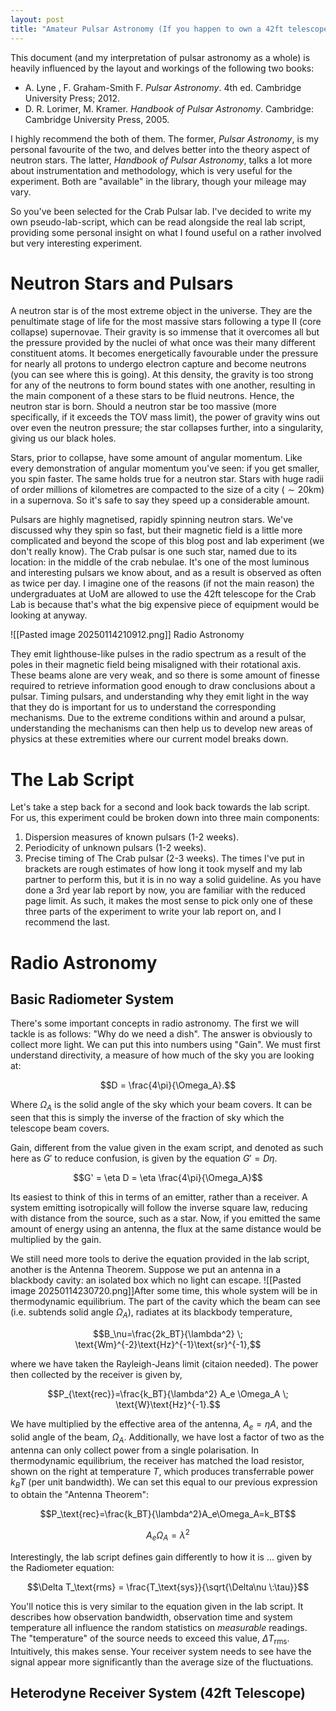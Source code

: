 ```yaml
--- 
layout: post
title: "Amateur Pulsar Astronomy (If you happen to own a 42ft telescope)"
---
```


This document (and my interpretation of pulsar astronomy as a whole) is heavily influenced by the layout and workings of the following two books:
- A. Lyne , F. Graham-Smith F. _Pulsar Astronomy_. 4th ed. Cambridge University Press; 2012.
- D. R. Lorimer, M. Kramer. _Handbook of Pulsar Astronomy_. Cambridge: Cambridge University Press, 2005.

I highly recommend the both of them. The former, *Pulsar Astronomy*, is my personal favourite of the two, and delves better into the theory aspect of neutron stars. The latter, *Handbook of Pulsar Astronomy*, talks a lot more about instrumentation and methodology, which is very useful for the experiment. Both are "available" in the library, though your mileage may vary.

So you've been selected for the Crab Pulsar lab. I've decided to write my own pseudo-lab-script, which can be read alongside the real lab script, providing some personal insight on what I found useful on a rather involved but very interesting experiment. 
# Neutron Stars and Pulsars

A neutron star is of the most extreme object in the universe. They are the penultimate stage of life for the most massive stars following a type II (core collapse) supernovae. Their gravity is so immense that it overcomes all but the pressure provided by the nuclei of what once was their many different constituent atoms. It becomes energetically favourable under the pressure for nearly all protons to undergo electron capture and become neutrons (you can see where this is going). At this density, the gravity is too strong for any of the neutrons to form bound states with one another, resulting in the main component of a these stars to be fluid neutrons. Hence, the neutron star is born. Should a neutron star be too massive (more specifically, if it exceeds the TOV mass limit), the power of gravity wins out over even the neutron pressure; the star collapses further, into a singularity, giving us our black holes.

Stars, prior to collapse, have some amount of angular momentum. Like every demonstration of angular momentum you've seen: if you get smaller, you spin faster. The same holds true for a neutron star. Stars with huge radii of order millions of kilometres are compacted to the size of a city ($\sim20\text{km}$) in a supernova. So it's safe to say they speed up a considerable amount.

Pulsars are highly magnetised, rapidly spinning neutron stars. We've discussed why they spin so fast, but their magnetic field is a little more complicated and beyond the scope of this blog post and lab experiment (we don't really know). The Crab pulsar is one such star, named due to its location: in the middle of the crab nebulae. It's one of the most luminous and interesting pulsars we know about, and as a result is observed as often as twice per day. I imagine one of the reasons (if not the main reason) the undergraduates at UoM are allowed to use the 42ft telescope for the Crab Lab is because that's what the big expensive piece of equipment would be looking at anyway.

![[Pasted image 20250114210912.png]]
Radio Astronomy

They emit lighthouse-like pulses in the radio spectrum as a result of the poles in their magnetic field being misaligned with their rotational axis. These beams alone are very weak, and so there is some amount of finesse required to retrieve information good enough to draw conclusions about a pulsar. Timing pulsars, and understanding why they emit light in the way that they do is important for us to understand the corresponding mechanisms. Due to the extreme conditions within and around a pulsar, understanding the mechanisms can then help us to develop new areas of physics at these extremities where our current model breaks down.

# The Lab Script

Let's take a step back for a second and look back towards the lab script. For us, this experiment could be broken down into three main components:
1. Dispersion measures of known pulsars (1-2 weeks).
2. Periodicity of unknown pulsars (1-2 weeks).
3. Precise timing of The Crab pulsar (2-3 weeks).
The times I've put in brackets are rough estimates of how long it took myself and my lab partner to perform this, but it is in no way a solid guideline. As you have done a 3rd year lab report by now, you are familiar with the reduced page limit. As such, it makes the most sense to pick only one of these three parts of the experiment to write your lab report on, and I recommend the last. 

# Radio Astronomy

## Basic Radiometer System

There's some important concepts in radio astronomy. The first we will tackle is as follows: "Why do we need a dish". The answer is obviously to collect more light. We can put this into numbers using "Gain". We must first understand directivity, a measure of how much of the sky you are looking at:

$$D = \frac{4\pi}{\Omega_A}.$$

Where $\Omega_A$ is the solid angle of the sky which your beam covers. It can be seen that this is simply the inverse of the fraction of sky which the telescope beam covers. 

Gain, different from the value given in the exam script, and denoted as such here as $G'$ to reduce confusion, is given by the equation $G'=D\eta$.

$$G' = \eta D = \eta \frac{4\pi}{\Omega_A}$$

Its easiest to think of this in terms of an emitter, rather than a receiver. A system emitting isotropically will follow the inverse square law, reducing with distance from the source, such as a star. Now, if you emitted the same amount of energy using an antenna, the flux at the same distance would be multiplied by the gain.

We still need more tools to derive the equation provided in the lab script, another is the Antenna Theorem. Suppose we put an antenna in a blackbody cavity: an isolated box which no light can escape.
![[Pasted image 20250114230720.png]]After some time, this whole system will be in thermodynamic equilibrium. The part of the cavity which the beam can see (i.e. subtends solid angle $\Omega_A$), radiates at its blackbody temperature,

$$B_\nu=\frac{2k_BT}{\lambda^2} \; \text{Wm}^{-2}\text{Hz}^{-1}\text{sr}^{-1},$$

where we have taken the Rayleigh-Jeans limit (citaion needed). The power then collected by the receiver is given by,

$$P_{\text{rec}}=\frac{k_BT}{\lambda^2} A_e \Omega_A \; \text{W}\text{Hz}^{-1}.$$

We have multiplied by the effective area of the antenna, $A_e=\eta A$, and the solid angle of the beam, $\Omega_A$. Additionally, we have lost a factor of two as the antenna can only collect power from a single polarisation. In thermodynamic equilibrium, the receiver has matched the load resistor, shown on the right at temperature $T$, which produces transferrable power $k_BT$ (per unit bandwidth). We can set this equal to our previous expression to obtain the "Antenna Theorem":

$$P_\text{rec}=\frac{k_BT}{\lambda^2}A_e\Omega_A=k_BT$$


$$A_e\Omega_A= \lambda^2$$





Interestingly, the lab script defines gain differently to how it is 
... given by the Radiometer equation:

$$\Delta T_\text{rms} = \frac{T_\text{sys}}{\sqrt{\Delta\nu \:\tau}}$$

You'll notice this is very similar to the equation given in the lab script. It describes how observation bandwidth, observation time and system temperature all influence the random statistics on *measurable* readings. The "temperature" of the source needs to exceed this value, $\Delta T_\text{rms}$. Intuitively, this makes sense. Your receiver system needs to see have the signal appear more significantly than the average size of the fluctuations.
## Heterodyne Receiver System (42ft Telescope)
